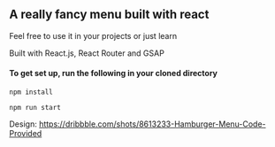 ## A really fancy menu built with react
Feel free to use it in your projects or just learn

Built with React.js, React Router and GSAP

#### To get set up, run the following in your cloned directory 
`npm install`

`npm run start`


Design: https://dribbble.com/shots/8613233-Hamburger-Menu-Code-Provided

